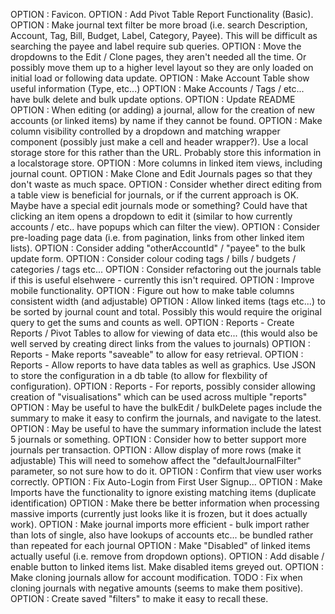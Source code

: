 OPTION : Favicon.
OPTION : Add Pivot Table Report Functionality (Basic).
OPTION : Make journal text filter be more broad (i.e. search Description, Account, Tag, Bill, Budget, Label, Category, Payee). This will be difficult as searching the payee and label require sub queries.
OPTION : Move the dropdowns to the Edit / Clone pages, they aren't needed all the time. Or possibly move them up to a higher level layout so they are only loaded on initial load or following data update.
OPTION : Make Account Table show useful information (Type, etc...)
OPTION : Make Accounts / Tags / etc... have bulk delete and bulk update options.
OPTION : Update README
OPTION : When editing (or adding) a journal, allow for the creation of new accounts (or linked items) by name if they cannot be found.
OPTION : Make column visibility controlled by a dropdown and matching wrapper component (possibly just make a cell and header wrapper?). Use a local storage store for this rather than the URL. Probably store this information in a localstorage store.
OPTION : More columns in linked item views, including journal count.
OPTION : Make Clone and Edit Journals pages so that they don't waste as much space.
OPTION : Consider whether direct editing from a table view is beneficial for journals, or if the current approach is OK. Maybe have a special edit journals mode or something? Could have that clicking an item opens a dropdown to edit it (similar to how currently accounts / etc.. have popups which can filter the view).
OPTION : Consider pre-loading page data (i.e. from pagination, links from other linked item lists).
OPTION : Consider adding "otherAccountId" / "payee" to the bulk update form.
OPTION : Consider colour coding tags / bills / budgets / categories / tags etc...
OPTION : Consider refactoring out the journals table if this is useful elsehwere - currently this isn't required.
OPTION : Improve mobile functionality.
OPTION : Figure out how to make table columns consistent width (and adjustable)
OPTION : Allow linked items (tags etc...) to be sorted by journal count and total. Possibly this would require the original query to get the sums and counts as well.
OPTION : Reports - Create Reports / Pivot Tables to allow for viewing of data etc... (this would also be well served by creating direct links from the values to journals)
OPTION : Reports - Make reports "saveable" to allow for easy retrieval.
OPTION : Reports - Allow reports to have data tables as well as graphics. Use JSON to store the configuration in a db table (to allow for flexbility of configuration).
OPTION : Reports - For reports, possibly consider allowing creation of "visualisations" which can be used across multiple "reports"
OPTION : May be useful to have the bulkEdit / bulkDelete pages include the summary to make it easy to confirm the journals, and navigate to the latest.
OPTION : May be useful to have the summary information include the latest 5 journals or something.
OPTION : Consider how to better support more journals per transaction.
OPTION : Allow display of more rows (make it adjustable) This will need to somehow affect the "defaultJournalFilter" parameter, so not sure how to do it.
OPTION : Confirm that view user works correctly.
OPTION : Fix Auto-Login from First User Signup...
OPTION : Make Imports have the functionality to ignore existing matching items (duplicate identification)
OPTION : Make there be better information when processing massive imports (currently just looks like it is frozen, but it does actually work).
OPTION : Make journal imports more efficient - bulk import rather than lots of single, also have lookups of accounts etc... be bundled rather than repeated for each journal
OPTION : Make "Disabled" of linked items actually useful (i.e. remove from dropdown options).
OPTION : Add disable / enable button to linked items list. Make disabled items greyed out.
OPTION : Make cloning journals allow for account modification.
TODO : Fix when cloning journals with negative amounts (seems to make them positive).
OPTION : Create saved "filters" to make it easy to recall these.

